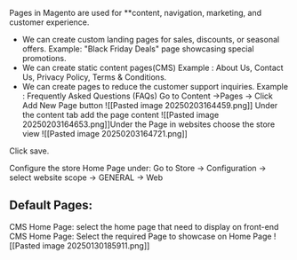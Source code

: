 Pages in Magento are used for **content, navigation, marketing, and customer experience.
- We can create custom landing pages for sales, discounts, or seasonal offers.
Example: "Black Friday Deals" page showcasing special promotions.
- We can create static content pages(CMS)
Example : About Us, Contact Us, Privacy Policy, Terms & Conditions.
 -  We can create pages to reduce the customer support inquiries.
 Example : Frequently Asked Questions (FAQs)
Go to Content ->Pages -> Click Add New Page button
![[Pasted image 20250203164459.png]]
Under the content tab add the page content
![[Pasted image 20250203164653.png]]Under the Page in websites choose the store view
![[Pasted image 20250203164721.png]]

Click save.

Configure the store Home Page under:
Go to Store -> Configuration -> select website scope -> GENERAL -> Web
## Default Pages:
CMS Home Page: select the home page that need to display on front-end
CMS Home Page: Select the required Page to showcase on Home Page
![[Pasted image 20250130185911.png]]

